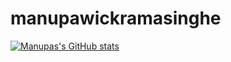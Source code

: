 # manupawickramasinghe
 
[![Manupas's GitHub stats](https://github-readme-stats.vercel.app/api?username=manupawickramasinghe)](https://github.com/anuraghazra/github-readme-stats)